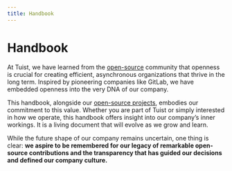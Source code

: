 ```yaml
---
title: Handbook
---
```


# Handbook

At Tuist, we have learned from the [open-source](https://opensource.org/) community that openness is crucial for creating efficient, asynchronous organizations that thrive in the long term. Inspired by pioneering companies like GitLab, we have embedded openness into the very DNA of our company.

This handbook, alongside our [open-source projects](https://github.com/tuist), embodies our commitment to this value. Whether you are part of Tuist or simply interested in how we operate, this handbook offers insight into our company’s inner workings. It is a living document that will evolve as we grow and learn.

While the future shape of our company remains uncertain, one thing is clear: **we aspire to be remembered for our legacy of remarkable open-source contributions and the transparency that has guided our decisions and defined our company culture.**